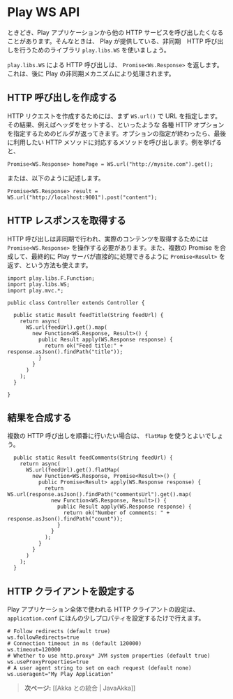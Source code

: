 <!-- translated -->
<!--
# The Play WS API
-->
# Play WS API

<!--
Sometimes you want to call other HTTP services from within a Play application. Play supports this via its `play.libs.WS` library, which provides a way to make asynchronous HTTP calls.
-->
ときどき、Play アプリケーションから他の HTTP サービスを呼び出したくなることがあります。そんなときは、 Play が提供している、非同期　HTTP 呼び出しを行うためのライブラリ `play.libs.WS` を使いましょう。

<!--
A call made by `play.libs.WS` should return a `Promise<Ws.Response>`, which you can handle later with Play’s asynchronous mechanisms.
-->
`play.libs.WS` による HTTP 呼び出しは、 `Promise<Ws.Response>` を返します。これは、後に Play の非同期メカニズムにより処理されます。

<!--
## Making HTTP calls
-->
## HTTP 呼び出しを作成する

<!--
To make an HTTP request, you start with `WS.url()` to specify the URL. Then you get a builder that you can use to specify HTTP options, such as setting headers. You end by calling a method corresponding to the HTTP method you want to use:
-->
HTTP リクエストを作成するためには、まず `WS.url()` で URL を指定します。その結果、例えばヘッダをセットする、といったような 各種 HTTP オプションを指定するためのビルダが返ってきます。オプションの指定が終わったら、最後に利用したい HTTP メソッドに対応するメソッドを呼び出します。例を挙げると、

```
Promise<WS.Response> homePage = WS.url("http://mysite.com").get();
```

<!--
Alternatively:
-->
または、以下のように記述します。

```
Promise<WS.Response> result = WS.url("http://localhost:9001").post("content");
```

<!--
## Retrieving the HTTP response result
-->
## HTTP レスポンスを取得する

<!--
The call is made asynchronously and you need to manipulate it as a `Promise<WS.Response>` to get the actual content. You can compose several promises and end up with a `Promise<Result>` that can be handled directly by the Play server:
-->
HTTP 呼び出しは非同期で行われ、実際のコンテンツを取得するためには `Promise<WS.Response>` を操作する必要があります。また、複数の Promise を合成して、最終的に Play サーバが直接的に処理できるように `Promise<Result>` を返す、という方法も使えます。

```
import play.libs.F.Function;
import play.libs.WS;
import play.mvc.*;

public class Controller extends Controller {

  public static Result feedTitle(String feedUrl) {
    return async(
      WS.url(feedUrl).get().map(
        new Function<WS.Response, Result>() {
          public Result apply(WS.Response response) {
            return ok("Feed title:" + response.asJson().findPath("title"));
          }
        }
      )
    );
  }
  
}
```

<!--
## Composing results
-->
## 結果を合成する

<!--
If you want to make multiple calls in sequence, this can be achieved using `flatMap`:
-->
複数の HTTP 呼び出しを順番に行いたい場合は、 `flatMap` を使うとよいでしょう。

```
  public static Result feedComments(String feedUrl) {
    return async(
      WS.url(feedUrl).get().flatMap(
        new Function<WS.Response, Promise<Result>>() {
          public Promise<Result> apply(WS.Response response) {
            return WS.url(response.asJson().findPath("commentsUrl").get().map(
              new Function<WS.Response, Result>() {
                public Result apply(WS.Response response) {
                  return ok("Number of comments: " + response.asJson().findPath("count"));
                }
              }
            );
          }
        }
      )
    );
  }
```

<!--
## Configuring the HTTP client
-->
## HTTP クライアントを設定する

<!--
The HTTP client can be configured globally in `application.conf` via a few properties:
-->
Play アプリケーション全体で使われる HTTP クライアントの設定は、 `application.conf` にほんの少しプロパティを設定するたけで行えます。

```
# Follow redirects (default true)
ws.followRedirects=true
# Connection timeout in ms (default 120000)
ws.timeout=120000
# Whether to use http.proxy* JVM system properties (default true)
ws.useProxyProperties=true
# A user agent string to set on each request (default none)
ws.useragent="My Play Application"
```

<!--
> **Next:** [[Integrating with Akka | JavaAkka]]
-->
> **次ページ:** [[Akka との統合 | JavaAkka]]